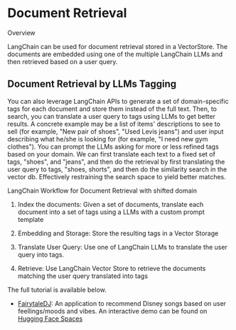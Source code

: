# Document Retrieval

Overview

LangChain can be used for document retrieval stored in a VectorStore. The documents are embedded using one of the multiple LangChain LLMs and then retrieved based on a user query. 

## Document Retrieval by LLMs Tagging

You can also leverage LangChain APIs to generate a set of domain-specific tags for each document and store them instead of the full text. Then, to search, you can translate a user query to tags using LLMs to get better results. A concrete example may be a list of items' descriptions to see to sell (for example, "New pair of shoes", "Used Levis jeans") and user input describing what he/she is looking for (for example, "I need new gym clothes"). You can prompt the LLMs asking for more or less refined tags based on your domain. We can first translate each text to a fixed set of tags, "shoes", and "jeans", and then do the retrieval by first translating the user query to tags, "shoes, shorts", and then do the similarity search in the vector db. Effectively restraining the search space to yield better matches.

LangChain Workflow for Document Retrieval with shifted domain

1. Index the documents: Given a set of documents, translate each document into a set of tags using a LLMs with a custom prompt template

2. Embedding and Storage: Store the resulting tags in a Vector Storage

3. Translate User Query: Use one of LangChain LLMs to translate the user query into tags.

4. Retrieve: Use LangChain Vector Store to retrieve the documents matching the user query translated into tags 


The full tutorial is available below.
- [FairytaleDJ]([TODO](https://www.activeloop.ai/resources/3-ways-to-build-a-recommendation-engine-for-songs-with-lang-chain/)): An application to recommend Disney songs based on user feellings/moods and vibes. An interactive demo can be found on [Hugging Face Spaces]([TODO](https://huggingface.co/spaces/Francesco/FairytaleDJ))


